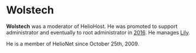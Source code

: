 # Wolstech

**Wolstech** was a moderator of HelioHost. He was promoted to support administrator and eventually to root administrator in [2016](https://www.helionet.org/index/topic/23159-wolstech-promoted/). He manages [Lily](../servers/virtual/lily.md).

He is a member of HelioNet since October 25th, 2009.

